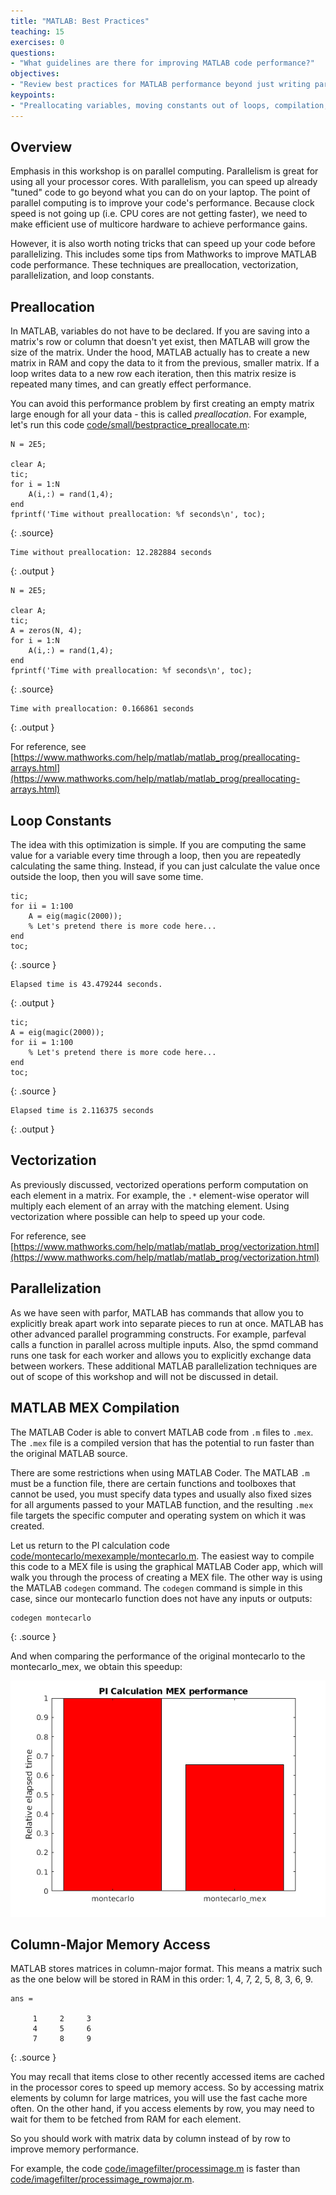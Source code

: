 ```yaml
---
title: "MATLAB: Best Practices"
teaching: 15
exercises: 0
questions:
- "What guidelines are there for improving MATLAB code performance?"
objectives:
- "Review best practices for MATLAB performance beyond just writing parallel code."
keypoints:
- "Preallocating variables, moving constants out of loops, compilation, and memory access patterns are other MATLAB performance optimization techniques."
---
```


## Overview

Emphasis in this workshop is on parallel computing.  Parallelism is great for using all your processor cores. With parallelism, you can speed up already "tuned" code to go beyond what you can do on your laptop.  The point of parallel computing is to improve your code's performance.  Because clock speed is not going up (i.e. CPU cores are not getting faster), we need to make efficient use of multicore hardware to achieve performance gains.

However, it is also worth noting tricks that can speed up your code before parallelizing.  This includes some tips from Mathworks to improve MATLAB code performance.  These techniques are preallocation, vectorization, parallelization, and loop constants.


## Preallocation

In MATLAB, variables do not have to be declared.  If you are saving into a matrix's row or column that doesn't yet exist, then MATLAB will grow the size of the matrix.  Under the hood, MATLAB actually has to create a new matrix in RAM and copy the data to it from the previous, smaller matrix.  If a loop writes data to a new row each iteration, then this matrix resize is repeated many times, and can greatly effect performance.

You can avoid this performance problem by first creating an empty matrix large enough for all your data - this is called *preallocation*.  For example, let's run this code [code/small/bestpractice_preallocate.m](../code/small/bestpractice_preallocate.m):

~~~
N = 2E5;

clear A;
tic;
for i = 1:N
    A(i,:) = rand(1,4);
end
fprintf('Time without preallocation: %f seconds\n', toc);
~~~
{: .source}
~~~
Time without preallocation: 12.282884 seconds
~~~
{: .output }

~~~
N = 2E5;

clear A;
tic;
A = zeros(N, 4);
for i = 1:N
    A(i,:) = rand(1,4);
end
fprintf('Time with preallocation: %f seconds\n', toc);
~~~
{: .source}
~~~
Time with preallocation: 0.166861 seconds
~~~
{: .output }

For reference, see [https://www.mathworks.com/help/matlab/matlab_prog/preallocating-arrays.html](https://www.mathworks.com/help/matlab/matlab_prog/preallocating-arrays.html)


## Loop Constants

The idea with this optimization is simple.  If you are computing the same value for a variable every time through a loop, then you are repeatedly calculating the same thing.  Instead, if you can just calculate the value once outside the loop, then you will save some time.

~~~
tic;
for ii = 1:100
    A = eig(magic(2000));
    % Let's pretend there is more code here...
end
toc;
~~~
{: .source }
~~~
Elapsed time is 43.479244 seconds.
~~~
{: .output }

~~~
tic;
A = eig(magic(2000));
for ii = 1:100
    % Let's pretend there is more code here...
end
toc;
~~~
{: .source }
~~~
Elapsed time is 2.116375 seconds
~~~
{: .output }


## Vectorization

As previously discussed, vectorized operations perform computation on each element in a matrix.  For example, the `.*` element-wise operator will multiply each element of an array with the matching element.  Using vectorization where possible can help to speed up your code.

For reference, see [https://www.mathworks.com/help/matlab/matlab_prog/vectorization.html](https://www.mathworks.com/help/matlab/matlab_prog/vectorization.html)


## Parallelization

As we have seen with parfor, MATLAB has commands that allow you to explicitly break apart work into separate pieces to run at once.  MATLAB has other advanced parallel programming constructs.  For example, parfeval calls a function in parallel across multiple inputs.  Also, the spmd command runs one task for each worker and allows you to explicitly exchange data between workers.  These additional MATLAB parallelization techniques are out of scope of this workshop and will not be discussed in detail.

## MATLAB MEX Compilation

The MATLAB Coder is able to convert MATLAB code from `.m` files to `.mex`.  The `.mex` file is a compiled version that has the potential to run faster than the original MATLAB source.

There are some restrictions when using MATLAB Coder.  The MATLAB `.m` must be a function file, there are certain functions and toolboxes that cannot be used, you must specify data types and usually also fixed sizes for all arguments passed to your MATLAB function, and the resulting `.mex` file targets the specific computer and operating system on which it was created.

Let us return to the PI calculation code [code/montecarlo/mexexample/montecarlo.m](../code/montecarlo/mexexample/montecarlo.m).  The easiest way to compile this code to a MEX file is using the graphical MATLAB Coder app, which will walk you through the process of creating a MEX file.  The other way is using the MATLAB `codegen` command.  The `codegen` command is simple in this case, since our montecarlo function does not have any inputs or outputs:

~~~
codegen montecarlo
~~~
{: .source }

And when comparing the performance of the original montecarlo to the montecarlo_mex, we obtain this speedup:

![Monte Carlo MEX Speedup](../fig/speedup_montecarlo_mex.png)

## Column-Major Memory Access

MATLAB stores matrices in column-major format.  This means a matrix such as the one below will be stored in RAM in this order: 1, 4, 7, 2, 5, 8, 3, 6, 9.

~~~
ans =

     1     2     3
     4     5     6
     7     8     9
~~~
{: .source }

You may recall that items close to other recently accessed items are cached in the processor cores to speed up memory access.  So by accessing matrix elements by column for large matrices, you will use the fast cache more often.  On the other hand, if you access elements by row, you may need to wait for them to be fetched from RAM for each element.

So you should work with matrix data by column instead of by row to improve memory performance.

For example, the code [code/imagefilter/processimage.m](../code/imagefilter/processimage.m) is faster than [code/imagefilter/processimage_rowmajor.m](../code/imagefilter/processimage_rowmajor.m).
